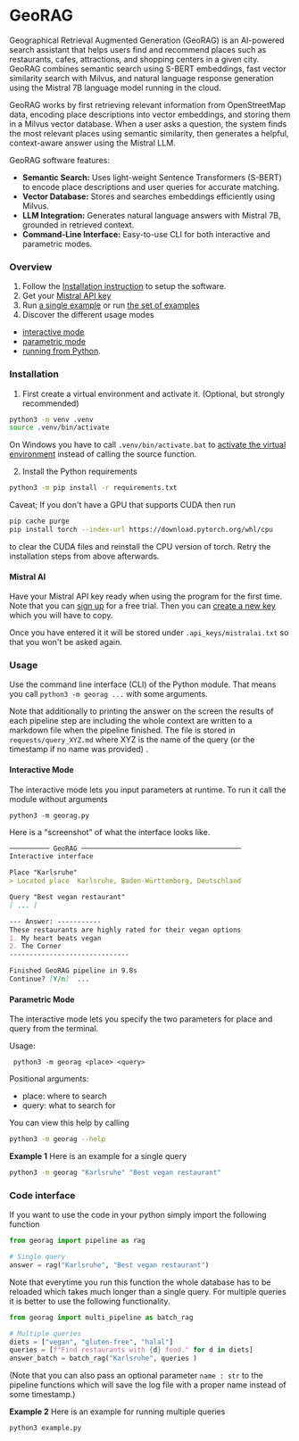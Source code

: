 # GeoRAG

Geographical Retrieval Augmented Generation (GeoRAG) is an AI-powered search assistant that helps users find and recommend places such as restaurants, cafes, attractions, and shopping centers in a given city. GeoRAG combines semantic search using S-BERT embeddings, fast vector similarity search with Milvus, and natural language response generation using the Mistral 7B language model running in the cloud.

GeoRAG works by first retrieving relevant information from OpenStreetMap data, encoding place descriptions into vector embeddings, and storing them in a Milvus vector database. When a user asks a question, the system finds the most relevant places using semantic similarity, then generates a helpful, context-aware answer using the Mistral LLM.

GeoRAG software features:
- **Semantic Search:** Uses light-weight Sentence Transformers (S-BERT) to encode place descriptions and user queries for accurate matching.
- **Vector Database:** Stores and searches embeddings efficiently using Milvus.
- **LLM Integration:** Generates natural language answers with Mistral 7B, grounded in retrieved context.
- **Command-Line Interface:** Easy-to-use CLI for both interactive and parametric modes.

### Overview
1. Follow the [Installation instruction](#install) to setup the software. 
2. Get your [Mistral API key](#mistral)
3. Run [a single example](#example) or run [the set of examples](#allexamples) 
4. Discover the different usage modes 
  - [interactive mode](#interactive)
  - [parametric mode](#parametric)
  - [running from Python](#code).

### <a name="install"></a> Installation 

1. First create a virtual environment and activate it. (Optional, but strongly recommended)
```bash
python3 -m venv .venv
source .venv/bin/activate
```
On Windows you have to call `.venv/bin/activate.bat` to [activate the virtual environment](https://docs.python.org/3/library/venv.html#how-venvs-work) instead of calling the source function.

2. Install the Python requirements
```bash
python3 -m pip install -r requirements.txt
```

Caveat; If you don't have a GPU that supports CUDA then run
```bash
pip cache purge
pip install torch --index-url https://download.pytorch.org/whl/cpu
```

to clear the CUDA files and reinstall the CPU version of torch. Retry the installation steps from above afterwards.


#### <a name="mistral"></a> Mistral AI
Have your Mistral API key ready when using the program for the first time. 
Note that you can [sign up](https://auth.mistral.ai/ui/registration) for a free trial. Then you can [create a new key](https://help.mistral.ai/en/articles/347464-how-do-i-create-api-keys-within-a-workspace) which you will have to copy.

Once you have entered it it will be stored under `.api_keys/mistralai.txt` so that you won't be asked again.

### Usage 

Use the command line interface (CLI) of the Python module. That means you call `python3 -m georag ...` with some arguments.

Note that additionally to printing the answer on the screen the results of each pipeline step are including the whole context are written to a markdown file when the pipeline finished. The file is stored in `requests/query_XYZ.md` where XYZ is the name of the query (or the timestamp if no name was provided) .


#### <a name="interactive"></a> Interactive Mode

The interactive mode lets you input parameters at runtime. To run it call the module without arguments
```
python3 -m georag.py
```

Here is a "screenshot" of what the interface looks like.
```md
────────── GeoRAG ────────────────────────────────────────
Interactive interface

Place "Karlsruhe"
> Located place  Karlsruhe, Baden-Württemberg, Deutschland

Query "Best vegan restaurant"
[ ... ]

--- Answer: -----------
These restaurants are highly rated for their vegan options 
1. My heart beats vegan
2. The Corner 
------------------------------

Finished GeoRAG pipeline in 9.8s 
Continue? [Y/n]  ... 
```

#### <a name="parametric"></a> Parametric Mode

The interactive mode lets you specify the two parameters for place and query from the terminal. 

Usage:
```
 python3 -m georag <place> <query>
```
Positional arguments:
  - place:  where to search
  - query:  what to search for


You can view this help by calling
```sh
python3 -m georag --help
```

<a name="example"><b>Example 1</b></a> Here is an example for a single query
```sh
python3 -m georag "Karlsruhe" "Best vegan restaurant"
```

### <a name="code"></a> Code interface
If you want to use the code in your python simply import the following function

```python
from georag import pipeline as rag

# Single query
answer = rag("Karlsruhe", "Best vegan restaurant")
```
Note that everytime you run this function the whole database has to be reloaded which takes much longer than a single query.
For multiple queries it is better to use the following functionality.

```python
from georag import multi_pipeline as batch_rag

# Multiple queries
diets = ["vegan", "gluten-free", "halal"]
queries = [f"Find restaurants with {d} food." for d in diets]
answer_batch = batch_rag("Karlsruhe", queries )
```

(Note that you can also pass an optional parameter `name : str` to the pipeline functions which will save the log file with a proper name instead of some timestamp.)

<a name="allexamples"><b>Example 2</b></a> Here is an example for running multiple queries
```sh
python3 example.py
```